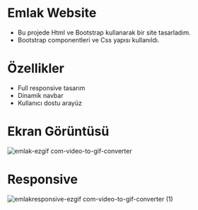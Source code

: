 # Emlak Website

- Bu projede Html ve Bootstrap kullanarak bir site tasarladım.
- Bootstrap componentleri ve Css yapısı kullanıldı.

# Özellikler

- Full responsive tasarım
- Dinamik navbar
- Kullanıcı dostu arayüz

# Ekran Görüntüsü

![emlak-ezgif com-video-to-gif-converter](https://github.com/ismaildgn16/Emlak-Website/assets/170243916/8deeec93-8240-4587-83d5-97661e7fd1c5)

# Responsive

![emlakresponsive-ezgif com-video-to-gif-converter (1)](https://github.com/ismaildgn16/Emlak-Website/assets/170243916/11407515-5ec6-4300-b056-0b2431395007)
